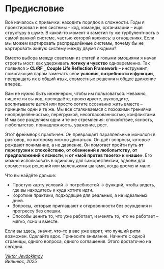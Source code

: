 # Предисловие

Всё началось с привычки: находить порядок в сложности. Годы я проектировал и вел системы – код, команды, организации – ищя структуру в шуме. В какой-то момент я заметил ту же турбулентность в самой важной системе, частью которой являюсь: в отношениях. Если мы можем картировать распределённые системы, почему бы не картировать живую систему между двумя людьми?

Вместо выбора между советами из статей и голыми эмоциями я начал строить мост: как удерживать **логику и чувство** одновременно. Так появился **> CL/RF _ Couple Life Reflection Framework** – инструмент, помогающий парам замечать свои **условия, потребности и функции**, превращать их в общий язык, совместные решения и общее движение вперёд.

Вам не нужно быть инженером, чтобы им пользоваться. Неважно, пишете ли вы код, преподаёте, проектируете, руководите, воспитываете детей или просто хотите осознанно жить вместе – принципы одни и те же. Мы все сталкиваемся с похожими трениями: неопределённостью, перегрузкой, несогласованностью, конфликтами. И мы все разделяем одни и те же стремления: спокойствие, ясность, любопытство, принадлежность, уважение, рост.

Этот фреймворк практичен. Он превращает параллельные монологи в разговор, по которому можно двигаться. Он даёт вопросы, которые рождают понимание, а не давление. Он помогает пройти путь **от перегрузки к спокойствию**, **от обвинений к любопытству**, **от предположений к ясности**, и **от «моё против твоего» к «наше»**. Его можно использовать в одиночку для саморефлексии, вдвоём для совместных решений или маленькими шагами, когда времени мало.

Что вы найдёте дальше:
- Простую карту условий → потребностей → функций, чтобы видеть, где вы находитесь и куда хотите идти.
- Короткие практики, подходящие для реальных, а не идеальных дней.
- Вопросы, которые приглашают к откровенности без осуждения и прогрессу без спешки.
- Способы ценить то, что уже работает, и менять то, что не работает – мягко, ясно и вместе.

Если вы здесь, значит, что-то в вас уже верит, что лучший ритм возможен. Сделайте вдох. Принесите внимание. Начните с одной страницы, одного вопроса, одного соглашения. Этого достаточно на сегодня.

_[Viktor Jevdokimov](https://www.linkedin.com/in/viktor-jevdokimov)_<br/>
_Вильнюс, 2025_

